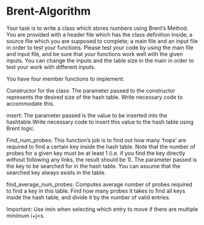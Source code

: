 # Brent-Algorithm
Your task is to write a class which stores numbers using Brent’s Method. You are provided with a header file which has the class definition inside; a source file which you are supposed to complete; a main file and an input file in order to test your functions. Please test your code by using the main file and input file, and be sure that your functions work well with the given inputs. You can change the inputs and the table size in the main in order to test your work with different inputs.

You have four member functions to implement:

Constructor for the class: The parameter passed to the constructor represents the desired size of the hash table. Write necessary code to accommodate this.

insert: The parameter passed is the value to be inserted into the hashtable.Write necessary code to insert this value to the hash table using Brent logic.

Find_num_probes: This function’s job is to find out how many ‘hops’ are required to find a certain key inside the hash table. Note that the number of probes for a given key must be at least 1 (i.e. if you find the key directly without following any links, the result should be 1). The parameter passed is the key to be searched for in the hash table. You can assume that the searched key always exists in the table.

find_average_num_probes: Computes average number of probes required to find a key in this table. Find how many probes it takes to find all keys inside the hash table, and divide it by the number of valid entries.

Important: Use imin when selecting which entry to move if there are multiple minimum i+j<s.